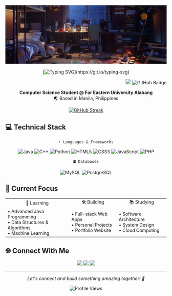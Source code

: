 <div align="center">
  <img src="https://github.com/NoolAngelo/NoolAngelo/blob/main/Banner.jpg" width="900"/>
  
  [![Typing SVG](https://readme-typing-svg.herokuapp.com?font=Bungee+Spice&size=31&pause=1000&random=false&width=435&lines=Hi!+%F0%9F%96%90;I'm+Mark+Angelo+Nool!)](https://git.io/typing-svg)

  <p align="right">
    <img src="https://visitor-badge.laobi.icu/badge?page_id=NoolAngelo/NoolAngelo"/>
    <img src="https://img.shields.io/github/followers/NoolAngelo?label=Followers&style=social" alt="GitHub Badge"/>
  </p>
</div>

<div align="center">
  <p>
    <strong>Computer Science Student @ Far Eastern University Alabang</strong><br>
    🌏 Based in Manila, Philippines
  </p>
</div>

<div align="center">
  
  [![GitHub Streak](https://github-readme-streak-stats.herokuapp.com?user=NoolAngelo&theme=tokyonight&hide_border=true)](https://git.io/streak-stats)
  
</div>

## 💻 Technical Stack

<div align="center">
  
  ```text
  ⚡ Languages & Frameworks
  ```
  ![Java](https://img.shields.io/badge/Java-%23ED8B00.svg?style=for-the-badge&logo=java&logoColor=white)
  ![C++](https://img.shields.io/badge/C++-%2300599C.svg?style=for-the-badge&logo=c%2B%2B&logoColor=white)
  ![Python](https://img.shields.io/badge/Python-3670A0?style=for-the-badge&logo=python&logoColor=ffdd54)
  ![HTML5](https://img.shields.io/badge/HTML5-%23E34F26.svg?style=for-the-badge&logo=html5&logoColor=white)
  ![CSS3](https://img.shields.io/badge/CSS3-%231572B6.svg?style=for-the-badge&logo=css3&logoColor=white)
  ![JavaScript](https://img.shields.io/badge/JavaScript-%23323330.svg?style=for-the-badge&logo=javascript&logoColor=%23F7DF1E)
  ![PHP](https://img.shields.io/badge/PHP-%23777BB4.svg?style=for-the-badge&logo=php&logoColor=white)

```text
🛢️ Databases
```

![MySQL](https://img.shields.io/badge/MySQL-%2300f.svg?style=for-the-badge&logo=mysql&logoColor=white)
![PostgreSQL](https://img.shields.io/badge/PostgreSQL-%23316192.svg?style=for-the-badge&logo=postgresql&logoColor=white)

</div>

## 🎯 Current Focus

<div align="center">
  <table>
    <tr>
      <td align="center">🔄 Learning</td>
      <td align="center">🛠️ Building</td>
      <td align="center">📚 Studying</td>
    </tr>
    <tr>
      <td>
        • Advanced Java Programming<br>
        • Data Structures & Algorithms<br>
        • Machine Learning
      </td>
      <td>
        • Full-stack Web Apps<br>
        • Personal Projects<br>
        • Portfolio Website
      </td>
      <td>
        • Software Architecture<br>
        • System Design<br>
        • Cloud Computing
      </td>
    </tr>
  </table>
</div>

## 🌐 Connect With Me

<div align="center">
  <a href="https://github.com/NoolAngelo">
    <img src="https://img.shields.io/badge/GitHub-%23121011.svg?style=for-the-badge&logo=github&logoColor=white"/>
  </a>
  <a href="https://twitter.com/@NoolAngelo">
    <img src="https://img.shields.io/badge/Twitter-%231DA1F2.svg?style=for-the-badge&logo=Twitter&logoColor=white"/>
  </a>
  <a href="http://www.youtube.com/@setsunaPH">
    <img src="https://img.shields.io/badge/YouTube-%23FF0000.svg?style=for-the-badge&logo=YouTube&logoColor=white"/>
  </a>
</div>

<div align="center">
  
  ---
  
  <i>Let's connect and build something amazing together! 🚀</i>
  
  ![Profile Views](https://komarev.com/ghpvc/?username=NoolAngelo&color=brightgreen)
</div>

